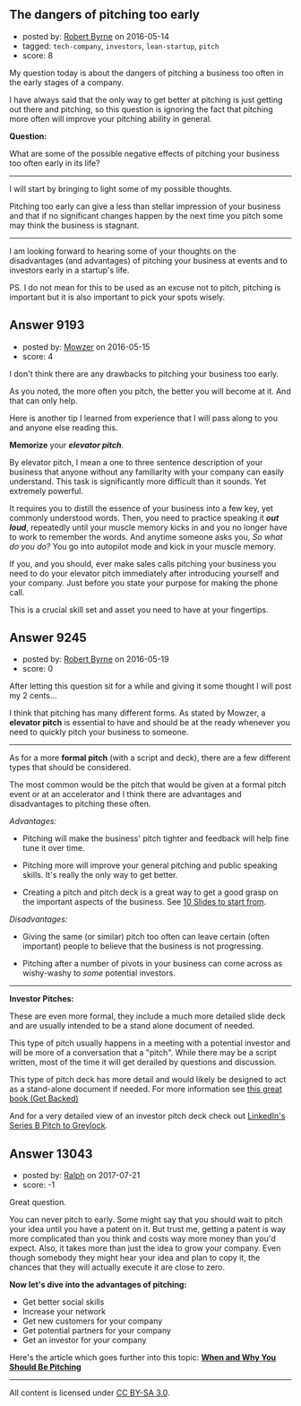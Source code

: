 ## The dangers of pitching too early

- posted by: [Robert Byrne](https://stackexchange.com/users/5232876/robert-byrne) on 2016-05-14
- tagged: `tech-company`, `investors`, `lean-startup`, `pitch`
- score: 8

My question today is about the dangers of pitching a business too often in the early stages of a company.

I have always said that the only way to get better at pitching is just getting out there and pitching, so this question is ignoring the fact that pitching more often will improve your pitching ability in general.

**Question:**

What are some of the possible negative effects of pitching your business too often early in its life?

----------

I will start by bringing to light some of my possible thoughts. 

Pitching too early can give a less than stellar impression of your business and that if no significant changes happen by the next time you pitch some may think the business is stagnant.

----------

I am looking forward to hearing some of your thoughts on the disadvantages (and advantages) of pitching your business at events and to investors early in a startup's life.

PS. I do not mean for this to be used as an excuse not to pitch, pitching is important but it is also important to pick your spots wisely.


## Answer 9193

- posted by: [Mowzer](https://stackexchange.com/users/1803081/mowzer) on 2016-05-15
- score: 4

I don't think there are any drawbacks to pitching your business too early.

As you noted, the more often you pitch, the better you will become at it. And that can only help.

Here is another tip I learned from experience that I will pass along to you and anyone else reading this.

**Memorize** your ***elevator pitch***.

By elevator pitch, I mean a one to three sentence description of your business that anyone without any familiarity with your company can easily understand. This task is significantly more difficult than it sounds. Yet extremely powerful.

It requires you to distill the essence of your business into a few key, yet commonly understood words. Then, you need to practice speaking it ***out loud***, repeatedly until your muscle memory kicks in and you no longer have to work to remember the words. And anytime someone asks you, *So what do you do?* You go into autopilot mode and kick in your muscle memory.

If you, and you should, ever make sales calls pitching your business you need to do your elevator pitch immediately after introducing yourself and your company. Just before you state your purpose for making the phone call.

This is a crucial skill set and asset you need to have at your fingertips.


## Answer 9245

- posted by: [Robert Byrne](https://stackexchange.com/users/5232876/robert-byrne) on 2016-05-19
- score: 0

<p>After letting this question sit for a while and giving it some thought I will post my 2 cents...</p>

<p>I think that pitching has many different forms. As stated by Mowzer, a <strong>elevator pitch</strong> is essential to have and should be at the ready whenever you need to quickly pitch your business to someone.</p>

<hr>

<p>As for a more <strong>formal pitch</strong> (with a script and deck), there are a few different types that should be considered. </p>

<p>The most common would be the pitch that would be given at a formal pitch event or at an accelerator and I think there are advantages and disadvantages to pitching these often. </p>

<p><em>Advantages:</em></p>

<ul>
<li><p>Pitching will make the business' pitch tighter and feedback will help fine tune it over time. </p></li>
<li><p>Pitching more will improve your general pitching and public speaking skills. It's really the only way to get better. </p></li>
<li><p>Creating a pitch and pitch deck is a great way to get a good grasp on the important aspects of the business. See <a href="http://guykawasaki.com/the-only-10-slides-you-need-in-your-pitch/" rel="nofollow">10 Slides to start from</a>.</p></li>
</ul>

<p><em>Disadvantages:</em></p>

<ul>
<li><p>Giving the same (or similar) pitch too often can leave certain (often important) people to believe that the business is not progressing. </p></li>
<li><p>Pitching after a number of pivots in your business can come across as wishy-washy to <em>some</em> potential investors. </p></li>
</ul>

<hr>

<p><strong>Investor Pitches:</strong> </p>

<p>These are even more formal, they include a much more detailed slide deck and are usually intended to be a stand alone document of needed. </p>

<p>This type of pitch usually happens in a meeting with a potential investor and will be more of a conversation that a "pitch". While there may be a script written, most of the time it will get derailed by questions and discussion.</p>

<p>This type of pitch deck has more detail and would likely be designed to act as a stand-alone document if needed. For more information see <a href="http://rads.stackoverflow.com/amzn/click/1633690725" rel="nofollow">this great book (Get Backed)</a></p>

<p>And for a very detailed view of an investor pitch deck check out <a href="http://reidhoffman.org/linkedin-pitch-to-greylock/" rel="nofollow">LinkedIn's Series B Pitch to Greylock</a>.</p>



## Answer 13043

- posted by: [Ralph](https://stackexchange.com/users/11381409/ralph) on 2017-07-21
- score: -1

<p>Great question.</p>

<p>You can never pitch to early. Some might say that you should wait to pitch your idea until you have a patent on it. But trust me, getting a patent is way more complicated than you think and costs way more money than you'd expect. Also, it takes more than just the idea to grow your company. Even though somebody they might hear your idea and plan to copy it, the chances that they will actually execute it are close to zero.</p>

<p><strong>Now let's dive into the advantages of pitching:</strong></p>

<ul>
<li>Get better social skills</li>
<li>Increase your network</li>
<li>Get new customers for your company</li>
<li>Get potential partners for your company</li>
<li>Get an investor for your company</li>
</ul>

<p>Here's the article which goes further into this topic: <strong><a href="http://pitchskills.com/5-moments-when-you-should-be-pitching/" rel="nofollow noreferrer">When and Why You Should Be Pitching</a></strong></p>




---

All content is licensed under [CC BY-SA 3.0](https://creativecommons.org/licenses/by-sa/3.0/).
